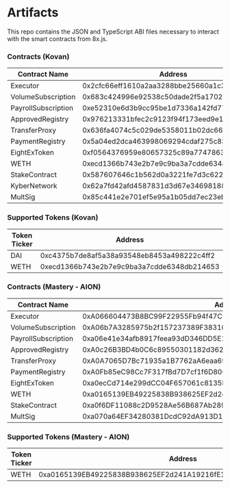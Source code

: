 # Artifacts

This repo contains the JSON and TypeScript ABI files necessary to interact with the smart contracts from 8x.js.

### Contracts (Kovan)

| Contract Name                                                         | Address                                                      |
| --------------------------------------------------------------- | ---------------------------------------------------------------- |
| Executor | 0x2cfc66eff1610a2aa3288bbe25660a1c36969342 |
| VolumeSubscription | 0x683c424996e92538c50dade2f5a1702d0c215de7 |
| PayrollSubscription | 0xe52310e6d3b9cc95be1d7336a142fd77520cc4e8 |
| ApprovedRegistry | 0x976213331bfec2c9123f94f173eed9e116b1907d |
| TransferProxy | 0x636fa4074c5c029de5358011b02dc665ae6253dd |
| PaymentRegistry | 0x5a04ed2dca463998069294cdaf275c835b2e731f |
| EightExToken | 0xf0564376959e80657325c89a774786308649e499 |
| WETH | 0xecd1366b743e2b7e9c9ba3a7cdde6348db214653 |
| StakeContract | 0x587607646c1b562d0a3221fe7d3c622d9d0d47c6 |
| KyberNetwork | 0x62a7fd42afd4587831d3d67e3469818863a7c48c |
| MultSig | 0x85c441e2e701ef5e95a1b05dd7ec23ebc5d0df5a |

### Supported Tokens (Kovan)

| Token Ticker                                                         | Address                                                      |
| --------------------------------------------------------------- | ---------------------------------------------------------------- |
| DAI | 0xc4375b7de8af5a38a93548eb8453a498222c4ff2 |
| WETH | 0xecd1366b743e2b7e9c9ba3a7cdde6348db214653 |

### Contracts (Mastery - AION)

| Contract Name                                                         | Address                                                      |
| --------------------------------------------------------------- | ---------------------------------------------------------------- |
| Executor | 0xA066604473B8BC99F22955Fb94f47C9ca1cbFea7A3339993BA3Edc78E3B78657 |
| VolumeSubscription | 0xA06b7A3285975b2f157237389F38310Ae8b07f8D65B171a58646ba60c3362150 |
| PayrollSubscription | 0xa06e41e34afb8917feea93dD346DD5E1d9f467a6Da6E96dB7c078A699bD4B885 |
| ApprovedRegistry | 0xA0c26B3BD4b0C6c89550301182d36203dAEb684428C39C3b3083458567E6c62C |
| TransferProxy | 0xA0A7065D7Bc71935a1B7762aA6eaa69f7FFccc0447838e8a7eCC3C21cE6e5BB4 |
| PaymentRegistry | 0xA0Fb85eC98Cc7F317fBd7D7cf1f6D800bEf91845b6488C5A1E710B8AbdC5544E |
| EightExToken | 0xa0ecCd714e299dCC04F657061c8135BA1A49305e4dBecC29c85bEC7b47967B26 |
| WETH | 0xa0165139EB49225838B938625EF2d241A19216fE113885995E3196A079A49289 |
| StakeContract | 0xa0f6DF11088c2D9528Ae56B687Ab2896EB9E563C3FAaD76Ab1dbe1d558ee8782 |
| MultSig | 0xa070a64EF34280381DcdC92dA913D1078231417e070B971F191BD8eB605ae7A2 |

### Supported Tokens (Mastery - AION)

| Token Ticker                                                         | Address                                                      |
| --------------------------------------------------------------- | ---------------------------------------------------------------- |
| WETH | 0xa0165139EB49225838B938625EF2d241A19216fE113885995E3196A079A49289 |
